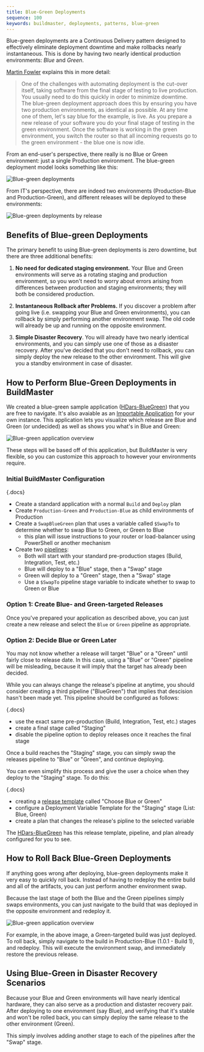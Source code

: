 ```yaml
---
title: Blue-Green Deployments
sequence: 100
keywords: buildmaster, deployments, patterns, blue-green
---
```


<style type="text/css">
.documentation-content img {max-width: 600px;}
</style>

Blue-green deployments are a Continuous Delivery pattern designed to effectively eliminate deployment downtime and make rollbacks nearly instantaneous. This is done by having two nearly identical production environments: *Blue* and *Green*.

[Martin Fowler](http://martinfowler.com/bliki/BlueGreenDeployment.html) explains this in more detail:

> One of the challenges with automating deployment is the cut-over itself, taking software from the final stage of testing to live production. You usually need to do this quickly in order to minimize downtime. The blue-green deployment approach does this by ensuring you have two production environments, as identical as possible. At any time one of them, let's say blue for the example, is live. As you prepare a new release of your software you do your final stage of testing in the green environment. Once the software is working in the green environment, you switch the router so that all incoming requests go to the green environment - the blue one is now idle.

From an end-user's perspective, there really is no Blue or Green environment: just a single Production environment. The blue-green deployment model looks something like this:

![Blue-green deployments](/support/documentation/_resources/2019/blue-green/deployments.png)

From IT's perspective, there are indeed two environments (Production-Blue and Production-Green), and different releases will be deployed to these environments:

![Blue-green deployments by release](/support/documentation/_resources/2019/blue-green/deployments-by-release.png)

## Benefits of Blue-green Deployments

The primary benefit to using Blue-green deployments is zero downtime, but there are three additional benefits:

1. **No need for dedicated staging environment.** Your Blue and Green environments will serve as a rotating staging and production environment, so you won't need to worry about errors arising from differences between production and staging environments; they will both be considered production.

2. **Instantaneous Rollback after Problems.** If you discover a problem after going live (i.e. swapping your Blue and Green environments), you can rollback by simply performing another environment swap. The old code will already be up and running on the opposite environment.

3. **Simple Disaster Recovery**. You will already have two nearly identical environments, and you can simply use one of those as a disaster recovery. After you've decided that you don't need to rollback, you can simply deploy the new release to the other environment. This will give you a standby environment in case of disaster.

## How to Perform Blue-Green Deployments in BuildMaster

We created a blue-green sample application ([HDars-BlueGreen](https://buildmaster.inedo.com/applications/34/)) that you are free to navigate. It's also avaiable as an [Importable Application](https://proget.inedo.com/feeds/BuildMasterSamples) for your own instance. This application lets you visualize which release are Blue and Green (or undecided) as well as shows you what's in Blue and Green:

![Blue-green application overview](/support/documentation/_resources/2019/blue-green/application-overview.png)

These steps will be based off of this application, but BuildMaster is very flexible, so you can customize this approach to however your environments require.

### Initial BuildMaster Configuration

{.docs}
 - Create a standard application with a normal `Build` and `Deploy` plan
 - Create `Production-Green` and `Production-Blue` as child environments of Production
 - Create a `SwapBlueGreen` plan that uses a variable called `$SwapTo` to determine whether to swap Blue to Green, or Green to Blue
     * this plan will issue instructions to your router or load-balancer using PowerShell or another mechanism
 - Create two [pipelines](/support/documentation/buildmaster/verification/pipelines):
     * Both will start with your standard pre-production stages (Build, Integration, Test, etc.)
     * Blue will deploy to a "Blue" stage, then a "Swap" stage
     * Green will deploy to a "Green" stage, then a "Swap" stage
     * Use a `$SwapTo` pipeline stage variable to indicate whether to swap to Green or Blue

### Option 1: Create Blue- and Green-targeted Releases

Once you've prepared your application as described above, you can just create a new release and select the `Blue` or `Green` pipeline as appropriate.

### Option 2: Decide Blue or Green Later

You may not know whether a release will target "Blue" or a "Green" until fairly close to release date. In this case, using a "Blue" or "Green" pipeline will be misleading, because it will imply that the target has already been decided.

While you can always change the release's pipeline at anytime, you should consider creating a third pipeline ("BlueGreen") that implies that descision hasn't been made yet. This pipeline should be configured as follows:

{.docs}
 - use the exact same pre-production (Build, Integration, Test, etc.) stages
 - create a final stage called "Staging" 
 - disable the pipeline option to deploy releases once it reaches the final stage

Once a build reaches the "Staging" stage, you can simply swap the releases pipeline to "Blue" or "Green", and continue deploying.

You can even simplify this process and give the user a choice when they deploy to the "Staging" stage. To do this:

{.docs}
 - creating a [release template](/support/documentation/buildmaster/releases/templates) called "Choose Blue or Green"
 - configure a Deployment Variable Template for the "Staging" stage (List: Blue, Green)
 - create a plan that changes the release's pipline to the selected variable

The [HDars-BlueGreen](https://buildmaster.inedo.com/applications/34/) has this release template, pipeline, and plan already configured for you to see.

## How to Roll Back Blue-Green Deployments

If anything goes wrong after deploying, blue-green deployments make it very easy to quickly roll back. Instead of having to redeploy the entire build and all of the artifacts, you can just perform another environment swap.

Because the last stage of both the Blue and the Green pipelines simply swaps environments, you can just navigate to the build that was deployed in the opposite environment and redeploy it.

![Blue-green application overview](/support/documentation/_resources/2019/blue-green/application-overview.png)

For example, in the above image, a Green-targeted build was just deployed. To roll back, simply navigate to the build in Production-Blue (1.0.1 - Build 1), and redeploy. This will execute the environment swap, and immediately restore the previous release.


## Using Blue-Green in Disaster Recovery Scenarios

Because your Blue and Green environments will have nearly identical hardware, they can also serve as a production and distaster recovery pair. After deploying to one environment (say Blue), and verifying that it's stable and won't be rolled back, you can simply deploy the same release to the other environment (Green).

This simply involves adding another stage to each of the pipelines after the "Swap" stage.
